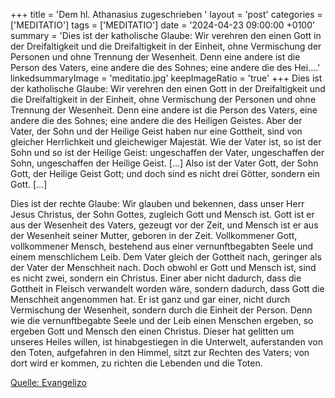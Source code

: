 +++
title = 'Dem hl. Athanasius zugeschrieben '
layout = 'post'
categories = ['MEDITATIO']
tags = ['MEDITATIO']
date = '2024-04-23 09:00:00 +0100'
summary = 'Dies ist der katholische Glaube: Wir verehren den einen Gott in der Dreifaltigkeit und die Dreifaltigkeit in der Einheit, ohne Vermischung der Personen und ohne Trennung der Wesenheit. Denn eine andere ist die Person des Vaters, eine andere die des Sohnes; eine andere die des Hei....'
linkedsummaryImage = 'meditatio.jpg'
keepImageRatio = 'true'
+++
Dies ist der katholische Glaube: Wir verehren den einen Gott in der Dreifaltigkeit und die Dreifaltigkeit in der Einheit, ohne Vermischung der Personen und ohne Trennung der Wesenheit. Denn eine andere ist die Person des Vaters, eine andere die des Sohnes; eine andere die des Heiligen Geistes.<!--more--> Aber der Vater, der Sohn und der Heilige Geist haben nur eine Gottheit, sind von gleicher Herrlichkeit und gleichewiger Majestät. Wie der Vater ist, so ist der Sohn und so ist der Heilige Geist: ungeschaffen der Vater, ungeschaffen der Sohn, ungeschaffen der Heilige Geist. […] Also ist der Vater Gott, der Sohn Gott, der Heilige Geist Gott; und doch sind es nicht drei Götter, sondern ein Gott. […]
 
Dies ist der rechte Glaube: Wir glauben und bekennen, dass unser Herr Jesus Christus, der Sohn Gottes, zugleich Gott und Mensch ist. Gott ist er aus der Wesenheit des Vaters, gezeugt vor der Zeit, und Mensch ist er aus der Wesenheit seiner Mutter, geboren in der Zeit. Vollkommener Gott, vollkommener Mensch, bestehend aus einer vernunftbegabten Seele und einem menschlichem Leib. Dem Vater gleich der Gottheit nach, geringer als der Vater der Menschheit nach. Doch obwohl er Gott und Mensch ist, sind es nicht zwei, sondern ein Christus. Einer aber nicht dadurch, dass die Gottheit in Fleisch verwandelt worden wäre, sondern dadurch, dass Gott die Menschheit angenommen hat. Er ist ganz und gar einer, nicht durch Vermischung der Wesenheit, sondern durch die Einheit der Person. Denn wie die vernunftbegabte Seele und der Leib einen Menschen ergeben, so ergeben Gott und Mensch den einen Christus. Dieser hat gelitten um unseres Heiles willen, ist hinabgestiegen in die Unterwelt, auferstanden von den Toten, aufgefahren in den Himmel, sitzt zur Rechten des Vaters; von dort wird er kommen, zu richten die Lebenden und die Toten.

	


[Quelle: Evangelizo](https://evangeliumtagfuertag.org/DE/gospel)
